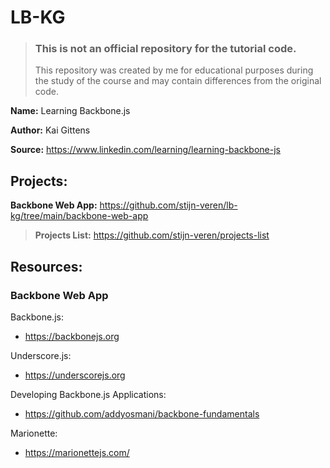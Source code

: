# LB-KG

> ### This is not an official repository for the tutorial code.
> This repository was created by me for educational purposes during the study of the course and may contain differences from the original code.

**Name:** Learning Backbone.js

**Author:** Kai Gittens

**Source:** https://www.linkedin.com/learning/learning-backbone-js

## Projects:

**Backbone Web App:** https://github.com/stijn-veren/lb-kg/tree/main/backbone-web-app

> **Projects List:** https://github.com/stijn-veren/projects-list

## Resources:

### Backbone Web App

Backbone.js:

- https://backbonejs.org

Underscore.js:

- https://underscorejs.org

Developing Backbone.js Applications:

- https://github.com/addyosmani/backbone-fundamentals

Marionette:

- https://marionettejs.com/
